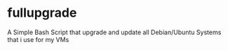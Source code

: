 # fullupgrade
A Simple Bash Script that upgrade and update all Debian/Ubuntu Systems that i use for my VMs
